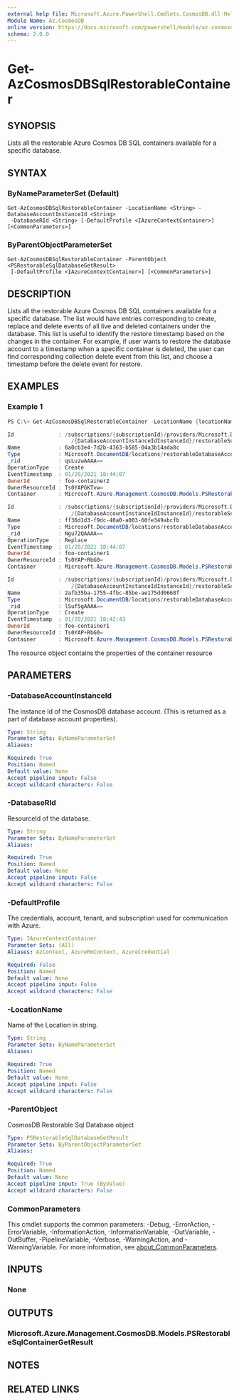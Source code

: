 ```yaml
---
external help file: Microsoft.Azure.PowerShell.Cmdlets.CosmosDB.dll-Help.xml
Module Name: Az.CosmosDB
online version: https://docs.microsoft.com/powershell/module/az.cosmosdb/get-azcosmosdbsqlrestorablecontainer
schema: 2.0.0
---
```


# Get-AzCosmosDBSqlRestorableContainer

## SYNOPSIS
Lists all the restorable Azure Cosmos DB SQL containers available for a specific database.

## SYNTAX

### ByNameParameterSet (Default)
```
Get-AzCosmosDBSqlRestorableContainer -LocationName <String> -DatabaseAccountInstanceId <String>
 -DatabaseRId <String> [-DefaultProfile <IAzureContextContainer>] [<CommonParameters>]
```

### ByParentObjectParameterSet
```
Get-AzCosmosDBSqlRestorableContainer -ParentObject <PSRestorableSqlDatabaseGetResult>
 [-DefaultProfile <IAzureContextContainer>] [<CommonParameters>]
```

## DESCRIPTION
Lists all the restorable Azure Cosmos DB SQL containers available for a specific database.
The list would have entries corresponding to create, replace and delete events of all live and deleted containers under the database.
This list is useful to identify the restore timestamp based on the changes in the container. 
For example, if user wants to restore the database account to a timestamp when a specific container is deleted, the user can find corresponding collection delete event from this list, and choose a timestamp before the delete event for restore.

## EXAMPLES

### Example 1
```powershell
PS C:\> Get-AzCosmosDBSqlRestorableContainer -LocationName {locationName} -DatabaseAccountInstanceId {DatabaseAccountInstanceIdInstanceId} -DatabaseRId {DatabaseRId}

Id              : /subscriptions/{subscriptionId}/providers/Microsoft.DocumentDB/locations/{locationName}/restorableDatabaseAccounts
                    /{DatabaseAccountInstanceIdInstanceId}/restorableSqlContainers/6a0cb3e4-7d2b-4363-b585-04a3b14ada8c
Name            : 6a0cb3e4-7d2b-4363-b585-04a3b14ada8c
Type            : Microsoft.DocumentDB/locations/restorableDatabaseAccounts/restorableSqlContainers
_rid            : qsLuzwAAAA==
OperationType   : Create
EventTimestamp  : 01/20/2021 18:44:07
OwnerId         : foo-container2
OwnerResourceId : Ts0YAPGKTvw=
Container       : Microsoft.Azure.Management.CosmosDB.Models.PSRestorableSqlContainerPropertiesResourceContainer

Id              : /subscriptions/{subscriptionId}/providers/Microsoft.DocumentDB/locations/{locationName}/restorableDatabaseAccounts
                    /{DatabaseAccountInstanceIdInstanceId}/restorableSqlContainers/ff36d1d3-f9dc-40a0-a003-60fe349abcfb
Name            : ff36d1d3-f9dc-40a0-a003-60fe349abcfb
Type            : Microsoft.DocumentDB/locations/restorableDatabaseAccounts/restorableSqlContainers
_rid            : Ngu72QAAAA==
OperationType   : Replace
EventTimestamp  : 01/20/2021 18:44:07
OwnerId         : foo-container1
OwnerResourceId : Ts0YAP+RbG0=
Container       : Microsoft.Azure.Management.CosmosDB.Models.PSRestorableSqlContainerPropertiesResourceContainer

Id              : /subscriptions/{subscriptionId}/providers/Microsoft.DocumentDB/locations/{locationName}/restorableDatabaseAccounts
                    /{DatabaseAccountInstanceIdInstanceId}/restorableSqlContainers/2afb35ba-1755-4fbc-85be-ae175dd0668f
Name            : 2afb35ba-1755-4fbc-85be-ae175dd0668f
Type            : Microsoft.DocumentDB/locations/restorableDatabaseAccounts/restorableSqlContainers
_rid            : lSuf5gAAAA==
OperationType   : Create
EventTimestamp  : 01/20/2021 18:42:43
OwnerId         : foo-container1
OwnerResourceId : Ts0YAP+RbG0=
Container       : Microsoft.Azure.Management.CosmosDB.Models.PSRestorableSqlContainerPropertiesResourceContainer
```

The resource object contains the properties of the container resource

## PARAMETERS

### -DatabaseAccountInstanceId
The instance Id of the CosmosDB database account.
(This is returned as a part of database account properties).

```yaml
Type: String
Parameter Sets: ByNameParameterSet
Aliases:

Required: True
Position: Named
Default value: None
Accept pipeline input: False
Accept wildcard characters: False
```

### -DatabaseRId
ResourceId of the database.

```yaml
Type: String
Parameter Sets: ByNameParameterSet
Aliases:

Required: True
Position: Named
Default value: None
Accept pipeline input: False
Accept wildcard characters: False
```

### -DefaultProfile
The credentials, account, tenant, and subscription used for communication with Azure.

```yaml
Type: IAzureContextContainer
Parameter Sets: (All)
Aliases: AzContext, AzureRmContext, AzureCredential

Required: False
Position: Named
Default value: None
Accept pipeline input: False
Accept wildcard characters: False
```

### -LocationName
Name of the Location in string.

```yaml
Type: String
Parameter Sets: ByNameParameterSet
Aliases:

Required: True
Position: Named
Default value: None
Accept pipeline input: False
Accept wildcard characters: False
```

### -ParentObject
CosmosDB Restorable Sql Database object

```yaml
Type: PSRestorableSqlDatabaseGetResult
Parameter Sets: ByParentObjectParameterSet
Aliases:

Required: True
Position: Named
Default value: None
Accept pipeline input: True (ByValue)
Accept wildcard characters: False
```

### CommonParameters
This cmdlet supports the common parameters: -Debug, -ErrorAction, -ErrorVariable, -InformationAction, -InformationVariable, -OutVariable, -OutBuffer, -PipelineVariable, -Verbose, -WarningAction, and -WarningVariable. For more information, see [about_CommonParameters](http://go.microsoft.com/fwlink/?LinkID=113216).

## INPUTS

### None

## OUTPUTS

### Microsoft.Azure.Management.CosmosDB.Models.PSRestorableSqlContainerGetResult

## NOTES

## RELATED LINKS

